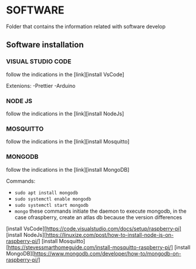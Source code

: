 # SOFTWARE

Folder that contains the information related with software develop

## Software installation

### VISUAL STUDIO CODE

follow the indications in the [link][install VsCode]

Extenions:
-Prettier
-Arduino


### NODE JS

follow the indications in the [link][install NodeJs]

### MOSQUITTO

follow the indications in the [link][install Mosquitto]

### MONGODB

follow the indications in the [link][install MongoDB]

Commands:
- `sudo apt install mongodb`
- `sudo systemctl enable mongodb`
- `sudo systemctl start mongodb`
- `mongo` these commands initiate the daemon to execute mongodb, in the case ofraspberry, create an atlas db because the version differences





[install VsCode][https://code.visualstudio.com/docs/setup/raspberry-pi]
[install NodeJs][https://linuxize.com/post/how-to-install-node-js-on-raspberry-pi/]
[install Mosquitto][https://stevessmarthomeguide.com/install-mosquitto-raspberry-pi/]
[install MongoDB][https://www.mongodb.com/developer/how-to/mongodb-on-raspberry-pi/]




